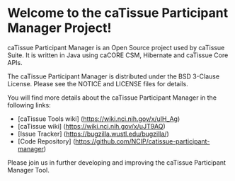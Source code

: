Welcome to the caTissue Participant Manager Project!
=====================================

caTissue Participant Manager is an Open Source project used by caTissue Suite.  It is written in Java using caCORE CSM, Hibernate and caTissue Core APIs.

The caTissue Participant Manager is distributed under the BSD 3-Clause License.
Please see the NOTICE and LICENSE files for details.

You will find more details about the caTissue Participant Manager in the following links:
 * [caTissue Tools wiki] (https://wiki.nci.nih.gov/x/uIH_Ag)
 * [caTissue wiki] (https://wiki.nci.nih.gov/x/uJT9AQ)
 * [Issue Tracker] (https://bugzilla.wustl.edu/bugzilla/)
 * [Code Repository] (https://github.com/NCIP/catissue-participant-manager)

Please join us in further developing and improving the caTissue Participant Manager Tool.

 
